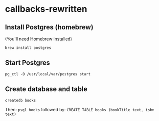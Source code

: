 # callbacks-rewritten

## Install Postgres (homebrew)
(You'll need Homebrew installed)


`brew install postgres`

## Start Postgres
`pg_ctl -D /usr/local/var/postgres start`

## Create database and table
`createdb books`

Then: `psql books` followed by: `CREATE TABLE books (bookTitle text, isbn text)`